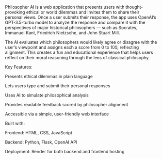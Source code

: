 Philosopher AI is a web application that presents users with thought-provoking ethical or world dilemmas and invites them to share their personal views. Once a user submits their response, the app uses OpenAI’s GPT-3.5-turbo model to analyze the response and compare it with the perspectives of major historical philosophers — such as Socrates, Immanuel Kant, Friedrich Nietzsche, and John Stuart Mill.

The AI evaluates which philosophers would likely agree or disagree with the user’s viewpoint and assigns each a score from 0 to 100, reflecting alignment. This creates a fun and educational experience that helps users reflect on their moral reasoning through the lens of classical philosophy.

Key Features:

Presents ethical dilemmas in plain language

Lets users type and submit their personal responses

Uses AI to simulate philosophical analysis

Provides readable feedback scored by philosopher alignment

Accessible via a simple, user-friendly web interface

Built with:

Frontend: HTML, CSS, JavaScript

Backend: Python, Flask, OpenAI API

Deployment: Render for both backend and frontend hosting
